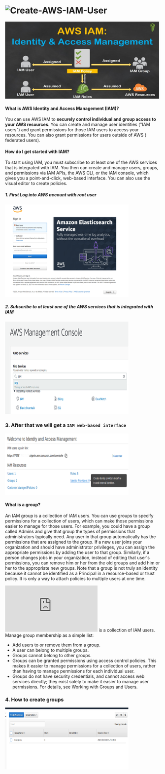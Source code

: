 # ![Create-AWS-IAM-User](https://aws.amazon.com/iam/faqs/)
   <img src="/Image/IAM_Basic_Understanding.jpg" width="500" height="250">

#### What is AWS Identity and Access Management (IAM)?
You can use AWS IAM to **securely control individual and group access to your AWS resources**. You can create and manage user identities ("IAM users") and grant permissions for those IAM users to access your resources. You can also grant permissions for users outside of AWS ( federated users). 

#### How do I get started with IAM?
To start using IAM, you must subscribe to at least one of the AWS services that is integrated with IAM. You then can create and manage users, groups, and permissions via IAM APIs, the AWS CLI, or the IAM console, which gives you a point-and-click, web-based interface. You can also use the visual editor to create policies. 

##### 1. First Log into AWS account with root user
   <img src="/Image/0.png" width="400" height="300">

##### 2. Subscribe to at least one of the AWS services that is integrated with IAM
   <img src="/Image/2.png" width="400" height="300">

### 3. After that we will get a `IAM web-based interface`
   <img src="/Image/3.png" width="400" height="200">

#### What is a group?

   An IAM group is a collection of IAM users. You can use groups to specify permissions for a collection of users, which can make those permissions easier to manage for those users. For example, you could have a group called Admins and give that group the types of permissions that administrators typically need. Any user in that group automatically has the permissions that are assigned to the group. If a new user joins your organization and should have administrator privileges, you can assign the appropriate permissions by adding the user to that group. Similarly, if a person changes jobs in your organization, instead of editing that user's permissions, you can remove him or her from the old groups and add him or her to the appropriate new groups. Note that a group is not truly an identity because it cannot be identified as a Principal in a resource-based or trust policy. It is only a way to attach policies to multiple users at one time. 

![A group](https://docs.aws.amazon.com/IAM/latest/UserGuide/id.html) is a collection of IAM users. Manage group membership as a simple list:
- Add users to or remove them from a group.
- A user can belong to multiple groups.
- Groups cannot belong to other groups.
- Groups can be granted permissions using access control policies. This makes it easier to manage permissions for a collection of users, rather than having to manage permissions for each individual user.
- Groups do not have security credentials, and cannot access web services directly; they exist solely to make it easier to manage user permissions. For details, see Working with Groups and Users.

### 4. How to create groups
<img src="/Image/4.png" width="400" height="200">
